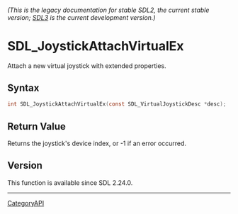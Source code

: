 ###### (This is the legacy documentation for stable SDL2, the current stable version; [SDL3](https://wiki.libsdl.org/SDL3/) is the current development version.)
# SDL_JoystickAttachVirtualEx

Attach a new virtual joystick with extended properties.

## Syntax

```c
int SDL_JoystickAttachVirtualEx(const SDL_VirtualJoystickDesc *desc);

```

## Return Value

Returns the joystick's device index, or -1 if an error occurred.

## Version

This function is available since SDL 2.24.0.

----
[CategoryAPI](CategoryAPI.md)
